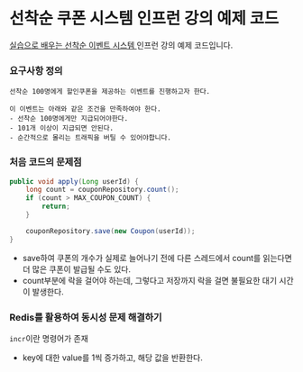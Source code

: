 # 선착순 쿠폰 시스템 인프런 강의 예제 코드

[실습으로 배우는 선착순 이벤트 시스템
](https://www.inflearn.com/course/%EC%84%A0%EC%B0%A9%EC%88%9C-%EC%9D%B4%EB%B2%A4%ED%8A%B8-%EC%8B%9C%EC%8A%A4%ED%85%9C-%EC%8B%A4%EC%8A%B5) 인프런 강의 예제 코드입니다.

### 요구사항 정의

```
선착순 100명에게 할인쿠폰을 제공하는 이벤트를 진행하고자 한다.

이 이벤트는 아래와 같은 조건을 만족하여야 한다.
- 선착순 100명에게만 지급되어야한다.
- 101개 이상이 지급되면 안된다.
- 순간적으로 몰리는 트래픽을 버틸 수 있어야합니다.
```

### 처음 코드의 문제점

```Java
public void apply(Long userId) {
    long count = couponRepository.count();
    if (count > MAX_COUPON_COUNT) {
        return;
    }

    couponRepository.save(new Coupon(userId));
}
```

- save하여 쿠폰의 개수가 실제로 늘어나기 전에 다른 스레드에서 count를 읽는다면 더 많은 쿠폰이 발급될 수도 있다.
- count부분에 락을 걸어야 하는데, 그렇다고 저장까지 락을 걸면 불필요한 대기 시간이 발생한다.

### Redis를 활용하여 동시성 문제 해결하기

`incr`이란 명령어가 존재
- key에 대한 value를 1씩 증가하고, 해당 값을 반환한다.
